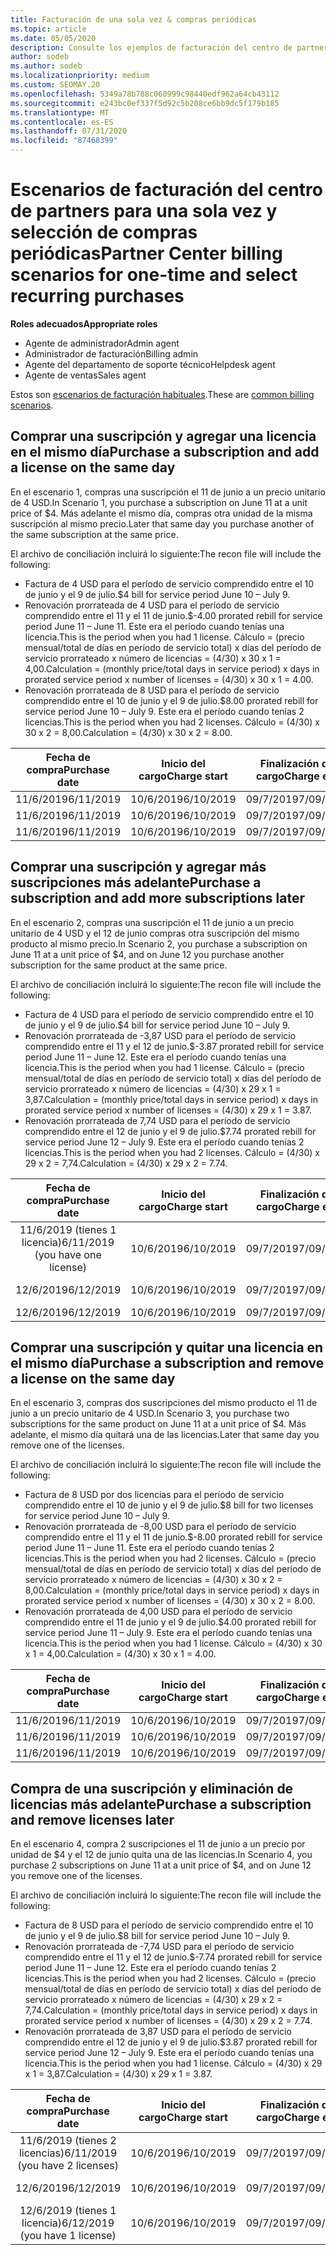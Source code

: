 ```yaml
---
title: Facturación de una sola vez & compras periódicas
ms.topic: article
ms.date: 05/05/2020
description: Consulte los ejemplos de facturación del centro de partners para una sola vez y seleccione compras periódicas; al adquirir suscripciones, agregar más suscripciones, agregar o quitar licencias.
author: sodeb
ms.author: sodeb
ms.localizationpriority: medium
ms.custom: SEOMAY.20
ms.openlocfilehash: 5349a78b788c060999c98440edf962a64cb43112
ms.sourcegitcommit: e243bc0ef337f5d92c5b208ce6bb9dc5f179b185
ms.translationtype: MT
ms.contentlocale: es-ES
ms.lasthandoff: 07/31/2020
ms.locfileid: "87468399"
---
```

# <a name="partner-center-billing-scenarios-for-one-time-and-select-recurring-purchases"></a><span data-ttu-id="563bb-103">Escenarios de facturación del centro de partners para una sola vez y selección de compras periódicas</span><span class="sxs-lookup"><span data-stu-id="563bb-103">Partner Center billing scenarios for one-time and select recurring purchases</span></span>

<span data-ttu-id="563bb-104">**Roles adecuados**</span><span class="sxs-lookup"><span data-stu-id="563bb-104">**Appropriate roles**</span></span>

- <span data-ttu-id="563bb-105">Agente de administrador</span><span class="sxs-lookup"><span data-stu-id="563bb-105">Admin agent</span></span>
- <span data-ttu-id="563bb-106">Administrador de facturación</span><span class="sxs-lookup"><span data-stu-id="563bb-106">Billing admin</span></span>
- <span data-ttu-id="563bb-107">Agente del departamento de soporte técnico</span><span class="sxs-lookup"><span data-stu-id="563bb-107">Helpdesk agent</span></span>
- <span data-ttu-id="563bb-108">Agente de ventas</span><span class="sxs-lookup"><span data-stu-id="563bb-108">Sales agent</span></span>

<span data-ttu-id="563bb-109">Estos son [escenarios de facturación habituales](common-billing-scenarios.md).</span><span class="sxs-lookup"><span data-stu-id="563bb-109">These are [common billing scenarios](common-billing-scenarios.md).</span></span> 

## <a name="purchase-a-subscription-and-add-a-license-on-the-same-day"></a><span data-ttu-id="563bb-110">Comprar una suscripción y agregar una licencia en el mismo día</span><span class="sxs-lookup"><span data-stu-id="563bb-110">Purchase a subscription and add a license on the same day</span></span>

<span data-ttu-id="563bb-111">En el escenario 1, compras una suscripción el 11 de junio a un precio unitario de 4 USD.</span><span class="sxs-lookup"><span data-stu-id="563bb-111">In Scenario 1, you purchase a subscription on June 11 at a unit price of $4.</span></span> <span data-ttu-id="563bb-112">Más adelante el mismo día, compras otra unidad de la misma suscripción al mismo precio.</span><span class="sxs-lookup"><span data-stu-id="563bb-112">Later that same day you purchase another of the same subscription at the same price.</span></span>

<span data-ttu-id="563bb-113">El archivo de conciliación incluirá lo siguiente:</span><span class="sxs-lookup"><span data-stu-id="563bb-113">The recon file will include the following:</span></span>

- <span data-ttu-id="563bb-114">Factura de 4 USD para el período de servicio comprendido entre el 10 de junio y el 9 de julio.</span><span class="sxs-lookup"><span data-stu-id="563bb-114">$4 bill for service period June 10 – July 9.</span></span>
- <span data-ttu-id="563bb-115">Renovación prorrateada de 4 USD para el período de servicio comprendido entre el 11 y el 11 de junio.</span><span class="sxs-lookup"><span data-stu-id="563bb-115">$-4.00 prorated rebill for service period June 11 – June 11.</span></span> <span data-ttu-id="563bb-116">Este era el período cuando tenías una licencia.</span><span class="sxs-lookup"><span data-stu-id="563bb-116">This is the period when you had 1 license.</span></span> <span data-ttu-id="563bb-117">Cálculo = (precio mensual/total de días en período de servicio total) x días del período de servicio prorrateado x número de licencias = (4/30) x 30 x 1 = 4,00.</span><span class="sxs-lookup"><span data-stu-id="563bb-117">Calculation = (monthly price/total days in service period) x days in prorated service period x number of licenses = (4/30) x 30 x 1 = 4.00.</span></span>
- <span data-ttu-id="563bb-118">Renovación prorrateada de 8 USD para el período de servicio comprendido entre el 10 de junio y el 9 de julio.</span><span class="sxs-lookup"><span data-stu-id="563bb-118">$8.00 prorated rebill for service period June 10 – July 9.</span></span> <span data-ttu-id="563bb-119">Este era el período cuando tenías 2 licencias.</span><span class="sxs-lookup"><span data-stu-id="563bb-119">This is the period when you had 2 licenses.</span></span> <span data-ttu-id="563bb-120">Cálculo = (4/30) x 30 x 2 = 8,00.</span><span class="sxs-lookup"><span data-stu-id="563bb-120">Calculation = (4/30) x 30 x 2 = 8.00.</span></span>

|<span data-ttu-id="563bb-121">**Fecha de compra**</span><span class="sxs-lookup"><span data-stu-id="563bb-121">**Purchase date**</span></span>   |<span data-ttu-id="563bb-122">**Inicio del cargo**</span><span class="sxs-lookup"><span data-stu-id="563bb-122">**Charge start**</span></span> |<span data-ttu-id="563bb-123">**Finalización del cargo**</span><span class="sxs-lookup"><span data-stu-id="563bb-123">**Charge end**</span></span>  |<span data-ttu-id="563bb-124">**Precio por unidad**</span><span class="sxs-lookup"><span data-stu-id="563bb-124">**Unit price**</span></span>  |<span data-ttu-id="563bb-125">**Cantidad**</span><span class="sxs-lookup"><span data-stu-id="563bb-125">**Quantity**</span></span>  |<span data-ttu-id="563bb-126">**Importe**</span><span class="sxs-lookup"><span data-stu-id="563bb-126">**Amount**</span></span> |<span data-ttu-id="563bb-127">**Tipo de cargo**</span><span class="sxs-lookup"><span data-stu-id="563bb-127">**Charge type**</span></span> |
|:------:|:------:|:------:|:------:|:------:|:------:|:-----:|
|<span data-ttu-id="563bb-128">11/6/2019</span><span class="sxs-lookup"><span data-stu-id="563bb-128">6/11/2019</span></span>      |<span data-ttu-id="563bb-129">10/6/2019</span><span class="sxs-lookup"><span data-stu-id="563bb-129">6/10/2019</span></span>   |<span data-ttu-id="563bb-130">09/7/2019</span><span class="sxs-lookup"><span data-stu-id="563bb-130">7/09/2019</span></span>         |<span data-ttu-id="563bb-131">4 USD</span><span class="sxs-lookup"><span data-stu-id="563bb-131">$4</span></span>                |<span data-ttu-id="563bb-132">1</span><span class="sxs-lookup"><span data-stu-id="563bb-132">1</span></span>                 |<span data-ttu-id="563bb-133">4 USD</span><span class="sxs-lookup"><span data-stu-id="563bb-133">$4</span></span>            |<span data-ttu-id="563bb-134">Nuevo</span><span class="sxs-lookup"><span data-stu-id="563bb-134">New</span></span>         |
|<span data-ttu-id="563bb-135">11/6/2019</span><span class="sxs-lookup"><span data-stu-id="563bb-135">6/11/2019</span></span>     | <span data-ttu-id="563bb-136">10/6/2019</span><span class="sxs-lookup"><span data-stu-id="563bb-136">6/10/2019</span></span>    |<span data-ttu-id="563bb-137">09/7/2019</span><span class="sxs-lookup"><span data-stu-id="563bb-137">7/09/2019</span></span>        |<span data-ttu-id="563bb-138">4 USD</span><span class="sxs-lookup"><span data-stu-id="563bb-138">$4</span></span>        |<span data-ttu-id="563bb-139">1</span><span class="sxs-lookup"><span data-stu-id="563bb-139">1</span></span>        | <span data-ttu-id="563bb-140">-4 USD</span><span class="sxs-lookup"><span data-stu-id="563bb-140">-$4</span></span>       |<span data-ttu-id="563bb-141">addQuantity</span><span class="sxs-lookup"><span data-stu-id="563bb-141">addQuantity</span></span>           |
|<span data-ttu-id="563bb-142">11/6/2019</span><span class="sxs-lookup"><span data-stu-id="563bb-142">6/11/2019</span></span>     | <span data-ttu-id="563bb-143">10/6/2019</span><span class="sxs-lookup"><span data-stu-id="563bb-143">6/10/2019</span></span>    |<span data-ttu-id="563bb-144">09/7/2019</span><span class="sxs-lookup"><span data-stu-id="563bb-144">7/09/2019</span></span>        |<span data-ttu-id="563bb-145">4 USD</span><span class="sxs-lookup"><span data-stu-id="563bb-145">$4</span></span>        | <span data-ttu-id="563bb-146">2</span><span class="sxs-lookup"><span data-stu-id="563bb-146">2</span></span>      |<span data-ttu-id="563bb-147">8 USD</span><span class="sxs-lookup"><span data-stu-id="563bb-147">$8</span></span>         |<span data-ttu-id="563bb-148">addQuantity</span><span class="sxs-lookup"><span data-stu-id="563bb-148">addQuantity</span></span>           |

## <a name="purchase-a-subscription-and-add-more-subscriptions-later"></a><span data-ttu-id="563bb-149">Comprar una suscripción y agregar más suscripciones más adelante</span><span class="sxs-lookup"><span data-stu-id="563bb-149">Purchase a subscription and add more subscriptions later</span></span>

<span data-ttu-id="563bb-150">En el escenario 2, compras una suscripción el 11 de junio a un precio unitario de 4 USD y el 12 de junio compras otra suscripción del mismo producto al mismo precio.</span><span class="sxs-lookup"><span data-stu-id="563bb-150">In Scenario 2, you purchase a subscription on June 11 at a unit price of $4, and on June 12 you purchase another subscription for the same product at the same price.</span></span>

<span data-ttu-id="563bb-151">El archivo de conciliación incluirá lo siguiente:</span><span class="sxs-lookup"><span data-stu-id="563bb-151">The recon file will include the following:</span></span>

- <span data-ttu-id="563bb-152">Factura de 4 USD para el período de servicio comprendido entre el 10 de junio y el 9 de julio.</span><span class="sxs-lookup"><span data-stu-id="563bb-152">$4 bill for service period June 10 – July 9.</span></span>
- <span data-ttu-id="563bb-153">Renovación prorrateada de -3,87 USD para el período de servicio comprendido entre el 11 y el 12 de junio.</span><span class="sxs-lookup"><span data-stu-id="563bb-153">$-3.87 prorated rebill for service period June 11 – June 12.</span></span> <span data-ttu-id="563bb-154">Este era el período cuando tenías una licencia.</span><span class="sxs-lookup"><span data-stu-id="563bb-154">This is the period when you had 1 license.</span></span> <span data-ttu-id="563bb-155">Cálculo = (precio mensual/total de días en período de servicio total) x días del período de servicio prorrateado x número de licencias = (4/30) x 29 x 1 = 3,87.</span><span class="sxs-lookup"><span data-stu-id="563bb-155">Calculation = (monthly price/total days in service period) x days in prorated service period x number of licenses = (4/30) x 29 x 1 = 3.87.</span></span>
- <span data-ttu-id="563bb-156">Renovación prorrateada de 7,74 USD para el período de servicio comprendido entre el 12 de junio y el 9 de julio.</span><span class="sxs-lookup"><span data-stu-id="563bb-156">$7.74 prorated rebill for service period June 12 – July 9.</span></span> <span data-ttu-id="563bb-157">Este era el período cuando tenías 2 licencias.</span><span class="sxs-lookup"><span data-stu-id="563bb-157">This is the period when you had 2 licenses.</span></span> <span data-ttu-id="563bb-158">Cálculo = (4/30) x 29 x 2 = 7,74.</span><span class="sxs-lookup"><span data-stu-id="563bb-158">Calculation = (4/30) x 29 x 2 = 7.74.</span></span>

|<span data-ttu-id="563bb-159">**Fecha de compra**</span><span class="sxs-lookup"><span data-stu-id="563bb-159">**Purchase date**</span></span>   |<span data-ttu-id="563bb-160">**Inicio del cargo**</span><span class="sxs-lookup"><span data-stu-id="563bb-160">**Charge start**</span></span> |<span data-ttu-id="563bb-161">**Finalización del cargo**</span><span class="sxs-lookup"><span data-stu-id="563bb-161">**Charge end**</span></span>  |<span data-ttu-id="563bb-162">**Precio por unidad**</span><span class="sxs-lookup"><span data-stu-id="563bb-162">**Unit price**</span></span>  |<span data-ttu-id="563bb-163">**Cantidad**</span><span class="sxs-lookup"><span data-stu-id="563bb-163">**Quantity**</span></span>  |<span data-ttu-id="563bb-164">**Importe**</span><span class="sxs-lookup"><span data-stu-id="563bb-164">**Amount**</span></span> |<span data-ttu-id="563bb-165">**Tipo de cargo**</span><span class="sxs-lookup"><span data-stu-id="563bb-165">**Charge type**</span></span> |
|:------:|:------:|:------:|:------:|:------:|:------:|:-----:|
|<span data-ttu-id="563bb-166">11/6/2019 (tienes 1 licencia)</span><span class="sxs-lookup"><span data-stu-id="563bb-166">6/11/2019 (you have one license)</span></span>     |<span data-ttu-id="563bb-167">10/6/2019</span><span class="sxs-lookup"><span data-stu-id="563bb-167">6/10/2019</span></span>   |<span data-ttu-id="563bb-168">09/7/2019</span><span class="sxs-lookup"><span data-stu-id="563bb-168">7/09/2019</span></span>         |<span data-ttu-id="563bb-169">4 USD</span><span class="sxs-lookup"><span data-stu-id="563bb-169">$4</span></span>         |<span data-ttu-id="563bb-170">1</span><span class="sxs-lookup"><span data-stu-id="563bb-170">1</span></span>        |<span data-ttu-id="563bb-171">4 USD</span><span class="sxs-lookup"><span data-stu-id="563bb-171">$4</span></span>            |<span data-ttu-id="563bb-172">Nuevo</span><span class="sxs-lookup"><span data-stu-id="563bb-172">New</span></span>         |
|<span data-ttu-id="563bb-173">12/6/2019</span><span class="sxs-lookup"><span data-stu-id="563bb-173">6/12/2019</span></span>     | <span data-ttu-id="563bb-174">10/6/2019</span><span class="sxs-lookup"><span data-stu-id="563bb-174">6/10/2019</span></span>    |<span data-ttu-id="563bb-175">09/7/2019</span><span class="sxs-lookup"><span data-stu-id="563bb-175">7/09/2019</span></span>        |<span data-ttu-id="563bb-176">4 USD</span><span class="sxs-lookup"><span data-stu-id="563bb-176">$4</span></span>        |<span data-ttu-id="563bb-177">1</span><span class="sxs-lookup"><span data-stu-id="563bb-177">1</span></span>        | <span data-ttu-id="563bb-178">-3,87 USD</span><span class="sxs-lookup"><span data-stu-id="563bb-178">-$3.87</span></span>       |<span data-ttu-id="563bb-179">addQuantity</span><span class="sxs-lookup"><span data-stu-id="563bb-179">addQuantity</span></span>           |
|<span data-ttu-id="563bb-180">12/6/2019</span><span class="sxs-lookup"><span data-stu-id="563bb-180">6/12/2019</span></span>     | <span data-ttu-id="563bb-181">10/6/2019</span><span class="sxs-lookup"><span data-stu-id="563bb-181">6/10/2019</span></span>    |<span data-ttu-id="563bb-182">09/7/2019</span><span class="sxs-lookup"><span data-stu-id="563bb-182">7/09/2019</span></span>        |<span data-ttu-id="563bb-183">4 USD</span><span class="sxs-lookup"><span data-stu-id="563bb-183">$4</span></span>        | <span data-ttu-id="563bb-184">2</span><span class="sxs-lookup"><span data-stu-id="563bb-184">2</span></span>      |<span data-ttu-id="563bb-185">7,74 USD</span><span class="sxs-lookup"><span data-stu-id="563bb-185">$7.74</span></span>       |<span data-ttu-id="563bb-186">addQuantity</span><span class="sxs-lookup"><span data-stu-id="563bb-186">addQuantity</span></span>           |

## <a name="purchase-a-subscription-and-remove-a-license-on-the-same-day"></a><span data-ttu-id="563bb-187">Comprar una suscripción y quitar una licencia en el mismo día</span><span class="sxs-lookup"><span data-stu-id="563bb-187">Purchase a subscription and remove a license on the same day</span></span>

<span data-ttu-id="563bb-188">En el escenario 3, compras dos suscripciones del mismo producto el 11 de junio a un precio unitario de 4 USD.</span><span class="sxs-lookup"><span data-stu-id="563bb-188">In Scenario 3, you purchase two subscriptions for the same product on June 11 at a unit price of $4.</span></span> <span data-ttu-id="563bb-189">Más adelante, el mismo día quitará una de las licencias.</span><span class="sxs-lookup"><span data-stu-id="563bb-189">Later that same day you remove one of the licenses.</span></span>  

<span data-ttu-id="563bb-190">El archivo de conciliación incluirá lo siguiente:</span><span class="sxs-lookup"><span data-stu-id="563bb-190">The recon file will include the following:</span></span>

- <span data-ttu-id="563bb-191">Factura de 8 USD por dos licencias para el período de servicio comprendido entre el 10 de junio y el 9 de julio.</span><span class="sxs-lookup"><span data-stu-id="563bb-191">$8 bill for two licenses for service period June 10 – July 9.</span></span>
- <span data-ttu-id="563bb-192">Renovación prorrateada de -8,00 USD para el período de servicio comprendido entre el 11 y el 11 de junio.</span><span class="sxs-lookup"><span data-stu-id="563bb-192">$-8.00 prorated rebill for service period June 11 – June 11.</span></span> <span data-ttu-id="563bb-193">Este era el período cuando tenías 2 licencias.</span><span class="sxs-lookup"><span data-stu-id="563bb-193">This is the period when you had 2 licenses.</span></span> <span data-ttu-id="563bb-194">Cálculo = (precio mensual/total de días en período de servicio total) x días del período de servicio prorrateado x número de licencias = (4/30) x 30 x 2 = 8,00.</span><span class="sxs-lookup"><span data-stu-id="563bb-194">Calculation = (monthly price/total days in service period) x days in prorated service period x number of licenses = (4/30) x 30 x 2 = 8.00.</span></span>
- <span data-ttu-id="563bb-195">Renovación prorrateada de 4,00 USD para el período de servicio comprendido entre el 11 de junio y el 9 de julio.</span><span class="sxs-lookup"><span data-stu-id="563bb-195">$4.00 prorated rebill for service period June 11 – July 9.</span></span> <span data-ttu-id="563bb-196">Este era el período cuando tenías una licencia.</span><span class="sxs-lookup"><span data-stu-id="563bb-196">This is the period when you had 1 license.</span></span> <span data-ttu-id="563bb-197">Cálculo = (4/30) x 30 x 1 = 4,00.</span><span class="sxs-lookup"><span data-stu-id="563bb-197">Calculation = (4/30) x 30 x 1 = 4.00.</span></span>

|<span data-ttu-id="563bb-198">**Fecha de compra**</span><span class="sxs-lookup"><span data-stu-id="563bb-198">**Purchase date**</span></span>   |<span data-ttu-id="563bb-199">**Inicio del cargo**</span><span class="sxs-lookup"><span data-stu-id="563bb-199">**Charge start**</span></span> |<span data-ttu-id="563bb-200">**Finalización del cargo**</span><span class="sxs-lookup"><span data-stu-id="563bb-200">**Charge end**</span></span>  |<span data-ttu-id="563bb-201">**Precio por unidad**</span><span class="sxs-lookup"><span data-stu-id="563bb-201">**Unit price**</span></span>  |<span data-ttu-id="563bb-202">**Cantidad**</span><span class="sxs-lookup"><span data-stu-id="563bb-202">**Quantity**</span></span>  |<span data-ttu-id="563bb-203">**Importe**</span><span class="sxs-lookup"><span data-stu-id="563bb-203">**Amount**</span></span> |<span data-ttu-id="563bb-204">**Tipo de cargo**</span><span class="sxs-lookup"><span data-stu-id="563bb-204">**Charge type**</span></span> |
|:------:|:------:|:------:|:------:|:------:|:------:|:-----:|
|<span data-ttu-id="563bb-205">11/6/2019</span><span class="sxs-lookup"><span data-stu-id="563bb-205">6/11/2019</span></span>      |<span data-ttu-id="563bb-206">10/6/2019</span><span class="sxs-lookup"><span data-stu-id="563bb-206">6/10/2019</span></span>   |<span data-ttu-id="563bb-207">09/7/2019</span><span class="sxs-lookup"><span data-stu-id="563bb-207">7/09/2019</span></span>         |<span data-ttu-id="563bb-208">4 USD</span><span class="sxs-lookup"><span data-stu-id="563bb-208">$4</span></span>                |<span data-ttu-id="563bb-209">2</span><span class="sxs-lookup"><span data-stu-id="563bb-209">2</span></span>                 |<span data-ttu-id="563bb-210">8 USD</span><span class="sxs-lookup"><span data-stu-id="563bb-210">$8</span></span>            |<span data-ttu-id="563bb-211">Nuevo</span><span class="sxs-lookup"><span data-stu-id="563bb-211">New</span></span>         |
|<span data-ttu-id="563bb-212">11/6/2019</span><span class="sxs-lookup"><span data-stu-id="563bb-212">6/11/2019</span></span>     | <span data-ttu-id="563bb-213">10/6/2019</span><span class="sxs-lookup"><span data-stu-id="563bb-213">6/10/2019</span></span>    |<span data-ttu-id="563bb-214">09/7/2019</span><span class="sxs-lookup"><span data-stu-id="563bb-214">7/09/2019</span></span>        |<span data-ttu-id="563bb-215">4 USD</span><span class="sxs-lookup"><span data-stu-id="563bb-215">$4</span></span>        |<span data-ttu-id="563bb-216">2</span><span class="sxs-lookup"><span data-stu-id="563bb-216">2</span></span>        | <span data-ttu-id="563bb-217">-8 USD</span><span class="sxs-lookup"><span data-stu-id="563bb-217">-$8</span></span>       |<span data-ttu-id="563bb-218">removeQuantity</span><span class="sxs-lookup"><span data-stu-id="563bb-218">removeQuantity</span></span>           |
|<span data-ttu-id="563bb-219">11/6/2019</span><span class="sxs-lookup"><span data-stu-id="563bb-219">6/11/2019</span></span>     | <span data-ttu-id="563bb-220">10/6/2019</span><span class="sxs-lookup"><span data-stu-id="563bb-220">6/10/2019</span></span>    |<span data-ttu-id="563bb-221">09/7/2019</span><span class="sxs-lookup"><span data-stu-id="563bb-221">7/09/2019</span></span>        |<span data-ttu-id="563bb-222">4 USD</span><span class="sxs-lookup"><span data-stu-id="563bb-222">$4</span></span>        | <span data-ttu-id="563bb-223">1</span><span class="sxs-lookup"><span data-stu-id="563bb-223">1</span></span>      |<span data-ttu-id="563bb-224">4 USD</span><span class="sxs-lookup"><span data-stu-id="563bb-224">$4</span></span>         |<span data-ttu-id="563bb-225">removeQuantity</span><span class="sxs-lookup"><span data-stu-id="563bb-225">removeQuantity</span></span>           |

## <a name="purchase-a-subscription-and-remove-licenses-later"></a><span data-ttu-id="563bb-226">Compra de una suscripción y eliminación de licencias más adelante</span><span class="sxs-lookup"><span data-stu-id="563bb-226">Purchase a subscription and remove licenses later</span></span>

<span data-ttu-id="563bb-227">En el escenario 4, compra 2 suscripciones el 11 de junio a un precio por unidad de $4 y el 12 de junio quita una de las licencias.</span><span class="sxs-lookup"><span data-stu-id="563bb-227">In Scenario 4, you purchase 2 subscriptions on June 11 at a unit price of $4, and on June 12 you remove one of the licenses.</span></span>

<span data-ttu-id="563bb-228">El archivo de conciliación incluirá lo siguiente:</span><span class="sxs-lookup"><span data-stu-id="563bb-228">The recon file will include the following:</span></span>

- <span data-ttu-id="563bb-229">Factura de 8 USD para el período de servicio comprendido entre el 10 de junio y el 9 de julio.</span><span class="sxs-lookup"><span data-stu-id="563bb-229">$8 bill for service period June 10 – July 9.</span></span>
- <span data-ttu-id="563bb-230">Renovación prorrateada de -7,74 USD para el período de servicio comprendido entre el 11 y el 12 de junio.</span><span class="sxs-lookup"><span data-stu-id="563bb-230">$-7.74 prorated rebill for service period June 11 – June 12.</span></span> <span data-ttu-id="563bb-231">Este era el período cuando tenías 2 licencias.</span><span class="sxs-lookup"><span data-stu-id="563bb-231">This is the period when you had 2 licenses.</span></span> <span data-ttu-id="563bb-232">Cálculo = (precio mensual/total de días en período de servicio total) x días del período de servicio prorrateado x número de licencias = (4/30) x 29 x 2 = 7,74.</span><span class="sxs-lookup"><span data-stu-id="563bb-232">Calculation = (monthly price/total days in service period) x days in prorated service period x number of licenses = (4/30) x 29 x 2 = 7.74.</span></span>
- <span data-ttu-id="563bb-233">Renovación prorrateada de 3,87 USD para el período de servicio comprendido entre el 12 de junio y el 9 de julio.</span><span class="sxs-lookup"><span data-stu-id="563bb-233">$3.87 prorated rebill for service period June 12 – July 9.</span></span> <span data-ttu-id="563bb-234">Este era el período cuando tenías una licencia.</span><span class="sxs-lookup"><span data-stu-id="563bb-234">This is the period when you had 1 license.</span></span> <span data-ttu-id="563bb-235">Cálculo = (4/30) x 29 x 1 = 3,87.</span><span class="sxs-lookup"><span data-stu-id="563bb-235">Calculation = (4/30) x 29 x 1 = 3.87.</span></span>

|<span data-ttu-id="563bb-236">**Fecha de compra**</span><span class="sxs-lookup"><span data-stu-id="563bb-236">**Purchase date**</span></span>   |<span data-ttu-id="563bb-237">**Inicio del cargo**</span><span class="sxs-lookup"><span data-stu-id="563bb-237">**Charge start**</span></span> |<span data-ttu-id="563bb-238">**Finalización del cargo**</span><span class="sxs-lookup"><span data-stu-id="563bb-238">**Charge end**</span></span>  |<span data-ttu-id="563bb-239">**Precio por unidad**</span><span class="sxs-lookup"><span data-stu-id="563bb-239">**Unit price**</span></span>  |<span data-ttu-id="563bb-240">**Cantidad**</span><span class="sxs-lookup"><span data-stu-id="563bb-240">**Quantity**</span></span>  |<span data-ttu-id="563bb-241">**Importe**</span><span class="sxs-lookup"><span data-stu-id="563bb-241">**Amount**</span></span> |<span data-ttu-id="563bb-242">**Tipo de cargo**</span><span class="sxs-lookup"><span data-stu-id="563bb-242">**Charge type**</span></span> |
|:------:|:------:|:------:|:------:|:------:|:------:|:-----:|
|<span data-ttu-id="563bb-243">11/6/2019 (tienes 2 licencias)</span><span class="sxs-lookup"><span data-stu-id="563bb-243">6/11/2019 (you have 2 licenses)</span></span>     |<span data-ttu-id="563bb-244">10/6/2019</span><span class="sxs-lookup"><span data-stu-id="563bb-244">6/10/2019</span></span>   |<span data-ttu-id="563bb-245">09/7/2019</span><span class="sxs-lookup"><span data-stu-id="563bb-245">7/09/2019</span></span>         |<span data-ttu-id="563bb-246">4 USD</span><span class="sxs-lookup"><span data-stu-id="563bb-246">$4</span></span>         |<span data-ttu-id="563bb-247">2</span><span class="sxs-lookup"><span data-stu-id="563bb-247">2</span></span>        |<span data-ttu-id="563bb-248">8 USD</span><span class="sxs-lookup"><span data-stu-id="563bb-248">$8</span></span>       |<span data-ttu-id="563bb-249">Nuevo</span><span class="sxs-lookup"><span data-stu-id="563bb-249">New</span></span>       |
|<span data-ttu-id="563bb-250">12/6/2019</span><span class="sxs-lookup"><span data-stu-id="563bb-250">6/12/2019</span></span>     | <span data-ttu-id="563bb-251">10/6/2019</span><span class="sxs-lookup"><span data-stu-id="563bb-251">6/10/2019</span></span>    |<span data-ttu-id="563bb-252">09/7/2019</span><span class="sxs-lookup"><span data-stu-id="563bb-252">7/09/2019</span></span>        |<span data-ttu-id="563bb-253">4 USD</span><span class="sxs-lookup"><span data-stu-id="563bb-253">$4</span></span>        |<span data-ttu-id="563bb-254">2</span><span class="sxs-lookup"><span data-stu-id="563bb-254">2</span></span>        | <span data-ttu-id="563bb-255">-7,74 USD</span><span class="sxs-lookup"><span data-stu-id="563bb-255">-$7.74</span></span>       |<span data-ttu-id="563bb-256">removeQuantity</span><span class="sxs-lookup"><span data-stu-id="563bb-256">removeQuantity</span></span>           |
|<span data-ttu-id="563bb-257">12/6/2019 (tienes 1 licencia)</span><span class="sxs-lookup"><span data-stu-id="563bb-257">6/12/2019 (you have 1 license)</span></span>    | <span data-ttu-id="563bb-258">10/6/2019</span><span class="sxs-lookup"><span data-stu-id="563bb-258">6/10/2019</span></span>    |<span data-ttu-id="563bb-259">09/7/2019</span><span class="sxs-lookup"><span data-stu-id="563bb-259">7/09/2019</span></span>   |<span data-ttu-id="563bb-260">4 USD</span><span class="sxs-lookup"><span data-stu-id="563bb-260">$4</span></span>    |<span data-ttu-id="563bb-261">1</span><span class="sxs-lookup"><span data-stu-id="563bb-261">1</span></span>      |<span data-ttu-id="563bb-262">3,87 USD</span><span class="sxs-lookup"><span data-stu-id="563bb-262">$3.87</span></span>    |<span data-ttu-id="563bb-263">removeQuantity</span><span class="sxs-lookup"><span data-stu-id="563bb-263">removeQuantity</span></span> |
